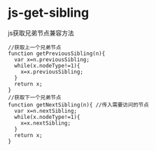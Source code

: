 # js-get-sibling
js获取兄弟节点兼容方法
    
    //获取上一个兄弟节点
    function getPreviousSibling(n){
      var x=n.previousSibling;
      while(x.nodeType!=1){
        x=x.previousSibling;
      }
      return x;
    }
    //获取下一个兄弟节点
    function getNextSibling(n){ //传入需要访问的节点
      var x=n.nextSibling;
      while(x.nodeType!=1){
        x=x.nextSibling;
      }
      return x;
    }
    
